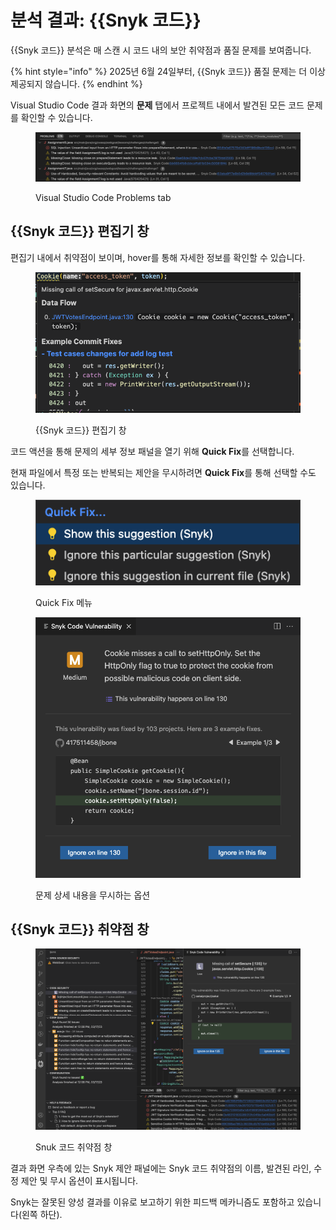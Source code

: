 # 분석 결과: {{Snyk 코드}}

{{Snyk 코드}} 분석은 매 스캔 시 코드 내의 보안 취약점과 품질 문제를 보여줍니다.

{% hint style="info" %}
2025년 6월 24일부터, {{Snyk 코드}} 품질 문제는 더 이상 제공되지 않습니다.
{% endhint %}

Visual Studio Code 결과 화면의 **문제** 탭에서 프로젝트 내에서 발견된 모든 코드 문제를 확인할 수 있습니다.

<figure><img src="../../../../.gitbook/assets/Screenshot 2023-03-17 at 13.41.55.png" alt="Visual Studio Code Problems tab"><figcaption><p>Visual Studio Code Problems tab</p></figcaption></figure>

## {{Snyk 코드}} 편집기 창

편집기 내에서 취약점이 보이며, hover를 통해 자세한 정보를 확인할 수 있습니다.

<figure><img src="../../../../.gitbook/assets/Screenshot 2023-03-17 at 12.31.45.png" alt="{{Snyk 코드}} 편집기 창"><figcaption><p>{{Snyk 코드}} 편집기 창</p></figcaption></figure>

코드 액션을 통해 문제의 세부 정보 패널을 열기 위해 **Quick Fix**를 선택합니다.

현재 파일에서 특정 또는 반복되는 제안을 무시하려면 **Quick Fix**를 통해 선택할 수도 있습니다.

<figure><img src="../../../../.gitbook/assets/Screenshot 2023-03-17 at 16.34.21.png" alt="Quick Fix 메뉴"><figcaption><p>Quick Fix 메뉴</p></figcaption></figure>

<figure><img src="../../../../.gitbook/assets/Screenshot 2023-03-17 at 12.32.22.png" alt="문제 상세 내용을 무시하는 옵션"><figcaption><p>문제 상세 내용을 무시하는 옵션</p></figcaption></figure>

## {{Snyk 코드}} 취약점 창

<figure><img src="../../../../.gitbook/assets/Screenshot 2023-03-17 at 12.25.28 (1).png" alt="Snuk 코드 취약점 창"><figcaption><p>Snuk 코드 취약점 창</p></figcaption></figure>

결과 화면 우측에 있는 Snyk 제안 패널에는 Snyk 코드 취약점의 이름, 발견된 라인, 수정 제안 및 무시 옵션이 표시됩니다.

Snyk는 잘못된 양성 결과를 이유로 보고하기 위한 피드백 메카니즘도 포함하고 있습니다(왼쪽 하단).